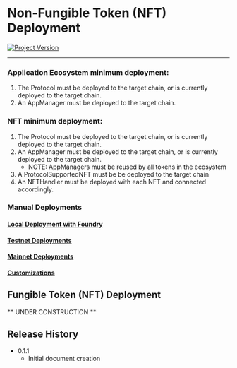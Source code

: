 
# Non-Fungible Token (NFT) Deployment
[![Project Version][version-image]][version-url]

---

### Application Ecosystem minimum deployment: 

1. The Protocol must be deployed to the target chain, or is currently deployed to the target chain.
2. An AppManager must be deployed to the target chain.

### NFT minimum deployment:

1. The Protocol must be deployed to the target chain, or is currently deployed to the target chain.
2. An AppManager must be deployed to the target chain, or is currently deployed to the target chain.
   - NOTE: AppManagers must be reused by all tokens in the ecosystem
3. A ProtocolSupportedNFT must be be deployed to the target chain
4. An NFTHandler must be deployed with each NFT and connected accordingly.


### Manual Deployments
#### [Local Deployment with Foundry][localDeploymentFoundry-url]

#### [Testnet Deployments][testnetDeployment-url]

#### [Mainnet Deployments][mainnetDeployment-url]

#### [Customizations][customizations-url]


## Fungible Token (NFT) Deployment
** UNDER CONSTRUCTION **


## Release History

* 0.1.1
    * Initial document creation
  
<!-- These are the body links -->
[localDeploymentFoundry-url]: ./nft/DEPLOYMENT-LOCAL.md
[testnetDeployment-url]: ./nft/DEPLOYMENT-TESTNET.md
[mainnetDeployment-url]: ./nft/DEPLOYMENT-MAINNET.md
[customizations-url]: ./nft/CUSTOMIZATIONS.md

<!-- These are the header links -->
[version-image]: https://img.shields.io/badge/Version-1.0.0-brightgreen?style=for-the-badge&logo=appveyor
[version-url]: https://github.com/thrackle-io/Tron

